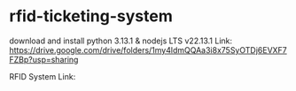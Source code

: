 # rfid-ticketing-system

download and install python 3.13.1 & nodejs LTS v22.13.1
Link: https://drive.google.com/drive/folders/1my4ldmQQAa3i8x75SyOTDj6EVXF7FZBp?usp=sharing

RFID System
Link:
